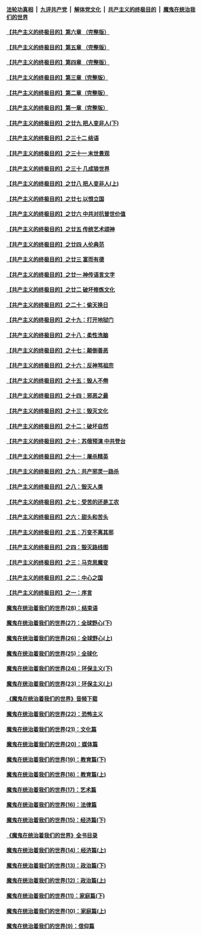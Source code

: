 ####  [法轮功真相](../../../../basic/blob/master/README.md?t=04200830) &nbsp;|&nbsp; [九评共产党](../../../../9ping.md/blob/master/README.md?t=04200830) &nbsp;|&nbsp; [解体党文化](../../../../jtdwh.md/blob/master/README.md?t=04200830)  &nbsp;|&nbsp; [共产主义的终极目的](../../../../gczydzjmd.md/blob/master/README.md?t=04200830) &nbsp;|&nbsp; [魔鬼在统治我们的世界](../../../../mgztzwmdsj.md/blob/master/README.md?t=04200830) 

#### [【共产主义的终极目的】第六章 （完整版）](../pages/nsc422/n11428913.md?t=04200830) 

#### [【共产主义的终极目的】第五章 （完整版）](../pages/nsc422/n11428912.md?t=04200830) 

#### [【共产主义的终极目的】第四章 （完整版）](../pages/nsc422/n11428907.md?t=04200830) 

#### [【共产主义的终极目的】第三章（完整版）](../pages/nsc422/n11428848.md?t=04200830) 

#### [【共产主义的终极目的】第二章（完整版）](../pages/nsc422/n11428831.md?t=04200830) 

#### [【共产主义的终极目的】第一章（完整版）](../pages/nsc422/n11417651.md?t=04200830) 

#### [【共产主义的终极目的】之廿九 把人变非人(下)](../pages/nsc422/n11344140.md?t=04200830) 

#### [【共产主义的终极目的】之三十二 结语](../pages/nsc422/n11360535.md?t=04200830) 

#### [【共产主义的终极目的】之三十一 末世景观](../pages/nsc422/n11351129.md?t=04200830) 

#### [【共产主义的终极目的】之三十 几成狼世界](../pages/nsc422/n11348280.md?t=04200830) 

#### [【共产主义的终极目的】之廿八 把人变非人(上)](../pages/nsc422/n11340492.md?t=04200830) 

#### [【共产主义的终极目的】之廿七 以恨立国](../pages/nsc422/n11336944.md?t=04200830) 

#### [【共产主义的终极目的】之廿六 中共对抗普世价值](../pages/nsc422/n11324785.md?t=04200830) 

#### [【共产主义的终极目的】之廿五 传统艺术颂神](../pages/nsc422/n11296396.md?t=04200830) 

#### [【共产主义的终极目的】之廿四 人伦典范](../pages/nsc422/n11296397.md?t=04200830) 

#### [【共产主义的终极目的】之廿三 富而有德](../pages/nsc422/n11283598.md?t=04200830) 

#### [【共产主义的终极目的】之廿一 神传语言文字](../pages/nsc422/n11263265.md?t=04200830) 

#### [【共产主义的终极目的】之廿二 破坏修炼文化](../pages/nsc422/n11245728.md?t=04200830) 

#### [【共产主义的终极目的】之二十：偷天换日](../pages/nsc422/n11238846.md?t=04200830) 

#### [【共产主义的终极目的】之十九：打开地狱门](../pages/nsc422/n11206376.md?t=04200830) 

#### [【共产主义的终极目的】之十八：柔性洗脑](../pages/nsc422/n11199994.md?t=04200830) 

#### [【共产主义的终极目的】之十七：颠倒善恶](../pages/nsc422/n11179782.md?t=04200830) 

#### [【共产主义的终极目的】之十六：反神骂祖宗](../pages/nsc422/n11166798.md?t=04200830) 

#### [【共产主义的终极目的】之十五：毁人不倦](../pages/nsc422/n11166792.md?t=04200830) 

#### [【共产主义的终极目的】之十四：邪恶之最](../pages/nsc422/n11150249.md?t=04200830) 

#### [【共产主义的终极目的】之十三：毁灭文化](../pages/nsc422/n11135227.md?t=04200830) 

#### [【共产主义的终极目的】之十二：破坏自然](../pages/nsc422/n11135214.md?t=04200830) 

#### [【共产主义的终极目的】之十：苏俄预演 中共登台](../pages/nsc422/n11118424.md?t=04200830) 

#### [【共产主义的终极目的】之十一：屠杀精英](../pages/nsc422/n11118442.md?t=04200830) 

#### [【共产主义的终极目的】之九：共产邪灵一路杀](../pages/nsc422/n11114139.md?t=04200830) 

#### [【共产主义的终极目的】之八：毁灭人类](../pages/nsc422/n11108503.md?t=04200830) 

#### [【共产主义的终极目的】之七：受苦的还是工农](../pages/nsc422/n11101809.md?t=04200830) 

#### [【共产主义的终极目的】之六：甜头和苦头](../pages/nsc422/n11096971.md?t=04200830) 

#### [【共产主义的终极目的】之五：万变不离其邪](../pages/nsc422/n11091285.md?t=04200830) 

#### [【共产主义的终极目的】之四：毁灭路线图](../pages/nsc422/n11086284.md?t=04200830) 

#### [【共产主义的终极目的】之三：马克思魔变](../pages/nsc422/n11061941.md?t=04200830) 

#### [【共产主义的终极目的】之二：中心之国](../pages/nsc422/n11047728.md?t=04200830) 

#### [【共产主义的终极目的】之一：序言](../pages/nsc422/n11086077.md?t=04200830) 

#### [魔鬼在统治着我们的世界(28)：结束语](../pages/nsc422/n10936246.md?t=04200830) 

#### [魔鬼在统治着我们的世界(27)：全球野心(下)](../pages/nsc422/n10928319.md?t=04200830) 

#### [魔鬼在统治着我们的世界(26)：全球野心(上)](../pages/nsc422/n10900318.md?t=04200830) 

#### [魔鬼在统治着我们的世界(25)：全球化](../pages/nsc422/n10788205.md?t=04200830) 

#### [魔鬼在统治着我们的世界(24)：环保主义(下)](../pages/nsc422/n10695307.md?t=04200830) 

#### [魔鬼在统治着我们的世界(23)：环保主义(上)](../pages/nsc422/n10688613.md?t=04200830) 

#### [《魔鬼在统治着我们的世界》音频下载](../pages/nsc422/n10635553.md?t=04200830) 

#### [魔鬼在统治着我们的世界(22)：恐怖主义](../pages/nsc422/n10614727.md?t=04200830) 

#### [魔鬼在统治着我们的世界(21)：文化篇](../pages/nsc422/n10597706.md?t=04200830) 

#### [魔鬼在统治着我们的世界(20)：媒体篇](../pages/nsc422/n10586579.md?t=04200830) 

#### [魔鬼在统治着我们的世界(19)：教育篇(下)](../pages/nsc422/n10564808.md?t=04200830) 

#### [魔鬼在统治着我们的世界(18)：教育篇(上)](../pages/nsc422/n10526970.md?t=04200830) 

#### [魔鬼在统治着我们的世界(17)：艺术篇](../pages/nsc422/n10499093.md?t=04200830) 

#### [魔鬼在统治着我们的世界(16)：法律篇](../pages/nsc422/n10485969.md?t=04200830) 

#### [魔鬼在统治着我们的世界(15)：经济篇(下)](../pages/nsc422/n10469975.md?t=04200830) 

#### [《魔鬼在统治着我们的世界》全书目录](../pages/nsc422/n10464261.md?t=04200830) 

#### [魔鬼在统治着我们的世界(14)：经济篇(上)](../pages/nsc422/n10457370.md?t=04200830) 

#### [魔鬼在统治着我们的世界(13)：政治篇(下)](../pages/nsc422/n10448270.md?t=04200830) 

#### [魔鬼在统治着我们的世界(12)：政治篇(上)](../pages/nsc422/n10444576.md?t=04200830) 

#### [魔鬼在统治着我们的世界(11)：家庭篇(下)](../pages/nsc422/n10440961.md?t=04200830) 

#### [魔鬼在统治着我们的世界(10)：家庭篇(上)](../pages/nsc422/n10435448.md?t=04200830) 

#### [魔鬼在统治着我们的世界(9)：信仰篇](../pages/nsc422/n10432159.md?t=04200830) 

